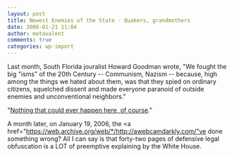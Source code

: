 ```yaml
---
layout: post
title: Newest Enemies of the State - Quakers, grandmothers
date: 2006-01-21 11:04
author: metavalent
comments: true
categories: wp-import
---
```

Last month, South Florida jouralist Howard Goodman wrote, "We fought the big "isms" of the 20th Century -- Communism, Nazism -- because, high among the things we hated about them, was that they spied on ordinary citizens, squelched dissent and made everyone paranoid of outside enemies and unconventional neighbors."

"<a href="http://www.sun-sentinel.com/news/columnists/sfl-phoward20dec20,0,1450122.column?coll=sfla-news-col">Nothing that could ever happen here, of course</a>."

A month later, on January 19, 2006, the <a href="https://web.archive.org/web/*/http://awebcamdarkly.com/"ve done something wrong?  All I can say is that forty-two pages of defensive legal obfuscation is a LOT of preemptive explaining by the White House.
